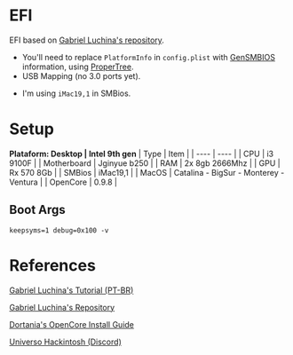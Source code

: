 # EFI 
EFI based on [Gabriel Luchina's repository](https://github.com/luchina-gabriel/BASE-EFI-INTEL-DESKTOP-9THGEN-COFFEE-LAKE-REFRESH).  

 * You'll need to replace `PlatformInfo` in `config.plist` with [GenSMBIOS](https://github.com/corpnewt/GenSMBIOS) information, using [ProperTree](https://github.com/corpnewt/ProperTree). 
 * USB Mapping (no 3.0 ports yet). 
 <!-- * I've created the layout of my codec audio (Realtek ALC662) in `DeviceProperties` -->
 * I'm using `iMac19,1` in SMBios.

# Setup

**Plataform: Desktop | Intel 9th gen** 
| Type | Item |
| ---- | ---- |
| CPU | i3 9100F |
| Motherboard | Jginyue b250 |
| RAM | 2x 8gb 2666Mhz |
| GPU | Rx 570 8Gb |
| SMBios | iMac19,1 |
| MacOS | Catalina - BigSur - Monterey - Ventura |
| OpenCore | 0.9.8 |

## Boot Args
```
keepsyms=1 debug=0x100 -v
```

# References
[Gabriel Luchina's Tutorial (PT-BR)](https://youtu.be/PlKEHa0zeSk)

[Gabriel Luchina's Repository](https://github.com/luchina-gabriel)

[Dortania's OpenCore Install Guide](https://dortania.github.io/OpenCore-Install-Guide/)

[Universo Hackintosh (Discord)](https://discord.com/channels/887798875069505587/927544946553147433)
